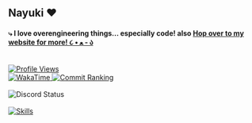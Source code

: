 ## Nayuki ‪‪❤︎‬
<h4> ⤷ I love overengineering things… especially code! also <a href="https://nayuki.cyou" target="_blank" rel="noopener noreferrer"><b>Hop over to my website for more! ૮ • ﻌ - ა</b></a></h3>
<br/>
<div align="left">
  <a href="https://nayuki.cyou">
    <img alt="Profile Views" src="https://count.getloli.com/@MelidaZ?name=MelidaZ&theme=original-new&padding=7&offset=0&align=center&scale=0.8&pixelated=1&darkmode=1" />
  </a>
  <br/>
  <a href="https://wakatime.com/@f0797c6d-4099-4a7f-947c-a8144dcd6348">
    <img alt="WakaTime" src="https://wakatime.com/badge/user/f0797c6d-4099-4a7f-947c-a8144dcd6348.svg" />
  </a>
  <a href="https://user-badge.committers.top/thailand/Kuuuuuuuu">
    <img alt="Commit Ranking" src="https://user-badge.committers.top/thailand/Kuuuuuuuu.svg" />
  </a>
  <br/>
  <br/>
  <img alt="Discord Status" src="https://lanyard.cnrad.dev/api/505777744710336542?idleMessage=eepy%20%E1%B6%BB%20%F0%9D%97%93%20%F0%90%B0%81&borderRadius=14px&theme=dark" />
  <br/>
  <br/>
  <a href="https://nayuki.cyou">
    <img src="https://skillicons.dev/icons?i=ts,py,java,cs,php,go,nodejs,express,elysia,discordjs,react,astro,vite,bun,sass,tailwind,styledcomponents,mysql,redis,prisma,docker,cloudflare,heroku,firebase,vercel,netlify,grafana,sentry&theme=dark&perline=14" alt="Skills" />
  </a>
</div>
